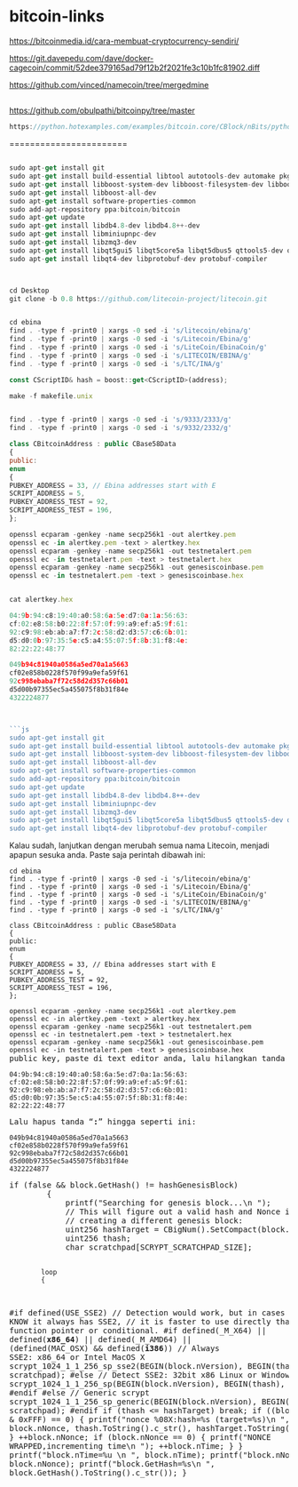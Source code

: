 # bitcoin-links

https://bitcoinmedia.id/cara-membuat-cryptocurrency-sendiri/


https://git.davepedu.com/dave/docker-cagecoin/commit/52dee379165ad79f12b2f2021fe3c10b1fc81902.diff

https://github.com/vinced/namecoin/tree/mergedmine
##
https://github.com/obulpathi/bitcoinpy/tree/master
```js
https://python.hotexamples.com/examples/bitcoin.core/CBlock/nBits/python-cblock-nbits-method-examples.html
```
=======================
```js

sudo apt-get install git
sudo apt-get install build-essential libtool autotools-dev automake pkg-config libssl-dev libevent-dev bsdmainutils
sudo apt-get install libboost-system-dev libboost-filesystem-dev libboost-chrono-dev libboost-program-options-dev libboost-test-dev libboost-thread-dev
sudo apt-get install libboost-all-dev
sudo apt-get install software-properties-common
sudo add-apt-repository ppa:bitcoin/bitcoin
sudo apt-get update
sudo apt-get install libdb4.8-dev libdb4.8++-dev
sudo apt-get install libminiupnpc-dev
sudo apt-get install libzmq3-dev
sudo apt-get install libqt5gui5 libqt5core5a libqt5dbus5 qttools5-dev qttools5-dev-tools libprotobuf-dev protobuf-compiler
sudo apt-get install libqt4-dev libprotobuf-dev protobuf-compiler

```

```js


cd Desktop
git clone -b 0.8 https://github.com/litecoin-project/litecoin.git
```
```js

cd ebina
find . -type f -print0 | xargs -0 sed -i 's/litecoin/ebina/g'
find . -type f -print0 | xargs -0 sed -i 's/Litecoin/Ebina/g'
find . -type f -print0 | xargs -0 sed -i 's/LiteCoin/EbinaCoin/g'
find . -type f -print0 | xargs -0 sed -i 's/LITECOIN/EBINA/g'
find . -type f -print0 | xargs -0 sed -i 's/LTC/INA/g'

```
```js
const CScriptID& hash = boost::get<CScriptID>(address);
```
```js
make -f makefile.unix
```
```js

find . -type f -print0 | xargs -0 sed -i 's/9333/2333/g'
find . -type f -print0 | xargs -0 sed -i 's/9332/2332/g'

```

```js
class CBitcoinAddress : public CBase58Data
{
public:
enum
{
PUBKEY_ADDRESS = 33, // Ebina addresses start with E
SCRIPT_ADDRESS = 5,
PUBKEY_ADDRESS_TEST = 92,
SCRIPT_ADDRESS_TEST = 196,
};
```
```js
openssl ecparam -genkey -name secp256k1 -out alertkey.pem
openssl ec -in alertkey.pem -text > alertkey.hex
openssl ecparam -genkey -name secp256k1 -out testnetalert.pem
openssl ec -in testnetalert.pem -text > testnetalert.hex
openssl ecparam -genkey -name secp256k1 -out genesiscoinbase.pem
openssl ec -in testnetalert.pem -text > genesiscoinbase.hex
```
```js

cat alertkey.hex
```


```js
04:9b:94:c8:19:40:a0:58:6a:5e:d7:0a:1a:56:63:
cf:02:e8:58:b0:22:8f:57:0f:99:a9:ef:a5:9f:61:
92:c9:98:eb:ab:a7:f7:2c:58:d2:d3:57:c6:6b:01:
d5:d0:0b:97:35:5e:c5:a4:55:07:5f:8b:31:f8:4e:
82:22:22:48:77

```
```js
049b94c81940a0586a5ed70a1a5663
cf02e858b0228f570f99a9efa59f61
92c998ebaba7f72c58d2d357c66b01
d5d00b97355ec5a455075f8b31f84e
4322224877



```js
sudo apt-get install git
sudo apt-get install build-essential libtool autotools-dev automake pkg-config libssl-dev libevent-dev bsdmainutils
sudo apt-get install libboost-system-dev libboost-filesystem-dev libboost-chrono-dev libboost-program-options-dev libboost-test-dev libboost-thread-dev
sudo apt-get install libboost-all-dev
sudo apt-get install software-properties-common
sudo add-apt-repository ppa:bitcoin/bitcoin
sudo apt-get update
sudo apt-get install libdb4.8-dev libdb4.8++-dev
sudo apt-get install libminiupnpc-dev
sudo apt-get install libzmq3-dev
sudo apt-get install libqt5gui5 libqt5core5a libqt5dbus5 qttools5-dev qttools5-dev-tools libprotobuf-dev protobuf-compiler
sudo apt-get install libqt4-dev libprotobuf-dev protobuf-compiler
```

<p>Kalau sudah, lanjutkan dengan merubah semua nama Litecoin, menjadi apapun sesuka anda. Paste saja perintah dibawah ini:</p><pre class="wp-block-code "><code>cd ebina
find . -type f -print0 | xargs -0 sed -i 's/litecoin/ebina/g'
find . -type f -print0 | xargs -0 sed -i 's/Litecoin/Ebina/g'
find . -type f -print0 | xargs -0 sed -i 's/LiteCoin/EbinaCoin/g'
find . -type f -print0 | xargs -0 sed -i 's/LITECOIN/EBINA/g'
find . -type f -print0 | xargs -0 sed -i 's/LTC/INA/g'</code>
<pre class="wp-block-code "><code>class CBitcoinAddress : public CBase58Data
{
public:
enum
{
PUBKEY_ADDRESS = 33, // Ebina addresses start with E
SCRIPT_ADDRESS = 5,
PUBKEY_ADDRESS_TEST = 92,
SCRIPT_ADDRESS_TEST = 196,
};</code>
<pre class="wp-block-code "><code>openssl ecparam -genkey -name secp256k1 -out alertkey.pem
openssl ec -in alertkey.pem -text &gt; alertkey.hex
openssl ecparam -genkey -name secp256k1 -out testnetalert.pem
openssl ec -in testnetalert.pem -text &gt; testnetalert.hex
openssl ecparam -genkey -name secp256k1 -out genesiscoinbase.pem
openssl ec -in testnetalert.pem -text &gt; genesiscoinbase.hex</code>
public key</span>, paste di text editor anda, lalu hilangkan tanda &ldquo;:&rdquo;, dan jadikan dalam satu baris saja. Sebagai contoh, dari public key yang semula seperti ini:</p><pre class="wp-block-code "><code>04:9b:94:c8:19:40:a0:58:6a:5e:d7:0a:1a:56:63:
cf:02:e8:58:b0:22:8f:57:0f:99:a9:ef:a5:9f:61:
92:c9:98:eb:ab:a7:f7:2c:58:d2:d3:57:c6:6b:01:
d5:d0:0b:97:35:5e:c5:a4:55:07:5f:8b:31:f8:4e:
82:22:22:48:77</code></pre><p>Lalu hapus tanda &ldquo;<strong>:</strong>&rdquo; hingga seperti ini:</p><pre class="wp-block-code "><code>049b94c81940a0586a5ed70a1a5663
cf02e858b0228f570f99a9efa59f61
92c998ebaba7f72c58d2d357c66b01
d5d00b97355ec5a455075f8b31f84e
4322224877</code></pre
			 <code>if (false &amp;&amp; block.GetHash() != hashGenesisBlock)
        {
            printf("Searching for genesis block...\n ");
            // This will figure out a valid hash and Nonce if you're
            // creating a different genesis block:
            uint256 hashTarget = CBigNum().SetCompact(block.nBits).getuint256();
            uint256 thash;
            char scratchpad[SCRYPT_SCRATCHPAD_SIZE];
 
            loop
            {
#if defined(USE_SSE2)
                // Detection would work, but in cases where we KNOW it always has SSE2,
                // it is faster to use directly than to use a function pointer or conditional.
#if defined(_M_X64) || defined(__x86_64__) || defined(_M_AMD64) || (defined(MAC_OSX) &amp;&amp; defined(__i386__))
                // Always SSE2: x86_64 or Intel MacOS X
                scrypt_1024_1_1_256_sp_sse2(BEGIN(block.nVersion), BEGIN(thash), scratchpad);
#else
                // Detect SSE2: 32bit x86 Linux or Windows
                scrypt_1024_1_1_256_sp(BEGIN(block.nVersion), BEGIN(thash), scratchpad);
#endif
#else
                // Generic scrypt
                scrypt_1024_1_1_256_sp_generic(BEGIN(block.nVersion), BEGIN(thash), scratchpad);
#endif
                if (thash &lt;= hashTarget)
                    break;
                if ((block.nNonce &amp; 0xFFF) == 0)
                {
                    printf("nonce %08X:hash=%s (target=%s)\n ", block.nNonce, thash.ToString().c_str(), hashTarget.ToString().c_str());
                }
                ++block.nNonce;
                if (block.nNonce == 0)
                {
                    printf("NONCE WRAPPED,incrementing time\n ");
                    ++block.nTime;
                }
            }
            printf("block.nTime=%u \n ", block.nTime);
            printf("block.nNonce=%u \n ", block.nNonce);
            printf("block.GetHash=%s\n ", block.GetHash().ToString().c_str());
        }</code></pre>
	
